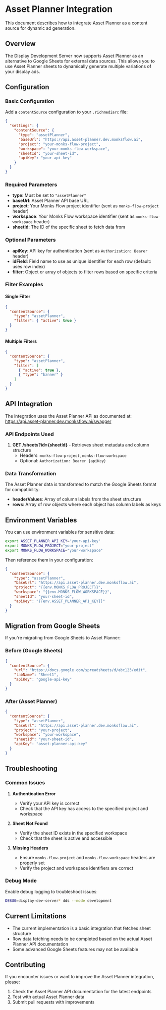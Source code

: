 # Asset Planner Integration

This document describes how to integrate Asset Planner as a content source for dynamic ad generation.

## Overview

The Display Development Server now supports Asset Planner as an alternative to Google Sheets for external data sources. This allows you to use Asset Planner sheets to dynamically generate multiple variations of your display ads.

## Configuration

### Basic Configuration

Add a `contentSource` configuration to your `.richmediarc` file:

```json
{
  "settings": {
    "contentSource": {
      "type": "assetPlanner",
      "baseUrl": "https://api.asset-planner.dev.monksflow.ai",
      "project": "your-monks-flow-project",
      "workspace": "your-monks-flow-workspace",
      "sheetId": "your-sheet-id",
      "apiKey": "your-api-key"
    }
  }
}
```

### Required Parameters

- **type**: Must be set to `"assetPlanner"`
- **baseUrl**: Asset Planner API base URL
- **project**: Your Monks Flow project identifier (sent as `monks-flow-project` header)
- **workspace**: Your Monks Flow workspace identifier (sent as `monks-flow-workspace` header)
- **sheetId**: The ID of the specific sheet to fetch data from

### Optional Parameters

- **apiKey**: API key for authentication (sent as `Authorization: Bearer` header)
- **idField**: Field name to use as unique identifier for each row (default: uses row index)
- **filter**: Object or array of objects to filter rows based on specific criteria

### Filter Examples

#### Single Filter
```json
{
  "contentSource": {
    "type": "assetPlanner",
    "filter": { "active": true }
  }
}
```

#### Multiple Filters
```json
{
  "contentSource": {
    "type": "assetPlanner", 
    "filter": [
      { "active": true },
      { "type": "banner" }
    ]
  }
}
```

## API Integration

The integration uses the Asset Planner API as documented at:
https://api.asset-planner.dev.monksflow.ai/swagger

### API Endpoints Used

1. **GET /sheets?id={sheetId}** - Retrieves sheet metadata and column structure
   - Headers: `monks-flow-project`, `monks-flow-workspace`
   - Optional: `Authorization: Bearer {apiKey}`

### Data Transformation

The Asset Planner data is transformed to match the Google Sheets format for compatibility:

- **headerValues**: Array of column labels from the sheet structure
- **rows**: Array of row objects where each object has column labels as keys

## Environment Variables

You can use environment variables for sensitive data:

```bash
export ASSET_PLANNER_API_KEY="your-api-key"
export MONKS_FLOW_PROJECT="your-project"
export MONKS_FLOW_WORKSPACE="your-workspace"
```

Then reference them in your configuration:

```json
{
  "contentSource": {
    "type": "assetPlanner",
    "baseUrl": "https://api.asset-planner.dev.monksflow.ai",
    "project": "{{env.MONKS_FLOW_PROJECT}}",
    "workspace": "{{env.MONKS_FLOW_WORKSPACE}}",
    "sheetId": "your-sheet-id",
    "apiKey": "{{env.ASSET_PLANNER_API_KEY}}"
  }
}
```

## Migration from Google Sheets

If you're migrating from Google Sheets to Asset Planner:

### Before (Google Sheets)
```json
{
  "contentSource": {
    "url": "https://docs.google.com/spreadsheets/d/abc123/edit",
    "tabName": "Sheet1",
    "apiKey": "google-api-key"
  }
}
```

### After (Asset Planner)
```json
{
  "contentSource": {
    "type": "assetPlanner",
    "baseUrl": "https://api.asset-planner.dev.monksflow.ai",
    "project": "your-project",
    "workspace": "your-workspace",
    "sheetId": "your-sheet-id",
    "apiKey": "asset-planner-api-key"
  }
}
```

## Troubleshooting

### Common Issues

1. **Authentication Error**
   - Verify your API key is correct
   - Check that the API key has access to the specified project and workspace

2. **Sheet Not Found**
   - Verify the sheet ID exists in the specified workspace
   - Check that the sheet is active and accessible

3. **Missing Headers**
   - Ensure `monks-flow-project` and `monks-flow-workspace` headers are properly set
   - Verify the project and workspace identifiers are correct

### Debug Mode

Enable debug logging to troubleshoot issues:

```bash
DEBUG=display-dev-server* dds --mode development
```

## Current Limitations

- The current implementation is a basic integration that fetches sheet structure
- Row data fetching needs to be completed based on the actual Asset Planner API documentation
- Some advanced Google Sheets features may not be available

## Contributing

If you encounter issues or want to improve the Asset Planner integration, please:

1. Check the Asset Planner API documentation for the latest endpoints
2. Test with actual Asset Planner data
3. Submit pull requests with improvements
